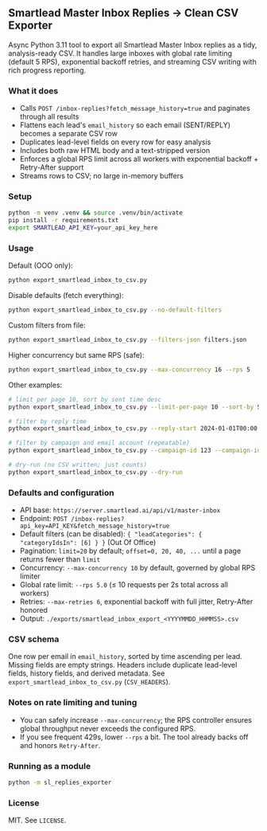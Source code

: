 ## Smartlead Master Inbox Replies → Clean CSV Exporter

Async Python 3.11 tool to export all Smartlead Master Inbox replies as a tidy, analysis-ready CSV. It handles large inboxes with global rate limiting (default 5 RPS), exponential backoff retries, and streaming CSV writing with rich progress reporting.

### What it does
- Calls `POST /inbox-replies?fetch_message_history=true` and paginates through all results
- Flattens each lead's `email_history` so each email (SENT/REPLY) becomes a separate CSV row
- Duplicates lead-level fields on every row for easy analysis
- Includes both raw HTML body and a text-stripped version
- Enforces a global RPS limit across all workers with exponential backoff + Retry-After support
- Streams rows to CSV; no large in-memory buffers

### Setup
```bash
python -m venv .venv && source .venv/bin/activate
pip install -r requirements.txt
export SMARTLEAD_API_KEY=your_api_key_here
```

### Usage

Default (OOO only):
```bash
python export_smartlead_inbox_to_csv.py
```

Disable defaults (fetch everything):
```bash
python export_smartlead_inbox_to_csv.py --no-default-filters
```

Custom filters from file:
```bash
python export_smartlead_inbox_to_csv.py --filters-json filters.json
```

Higher concurrency but same RPS (safe):
```bash
python export_smartlead_inbox_to_csv.py --max-concurrency 16 --rps 5
```

Other examples:
```bash
# limit per page 10, sort by sent time desc
python export_smartlead_inbox_to_csv.py --limit-per-page 10 --sort-by SENT_TIME_DESC

# filter by reply time
python export_smartlead_inbox_to_csv.py --reply-start 2024-01-01T00:00:00Z --reply-end 2024-12-31T23:59:59Z

# filter by campaign and email account (repeatable)
python export_smartlead_inbox_to_csv.py --campaign-id 123 --campaign-id 456 --email-account-id 789

# dry-run (no CSV written; just counts)
python export_smartlead_inbox_to_csv.py --dry-run
```

### Defaults and configuration
- API base: `https://server.smartlead.ai/api/v1/master-inbox`
- Endpoint: `POST /inbox-replies?api_key=API_KEY&fetch_message_history=true`
- Default filters (can be disabled): `{ "leadCategories": { "categoryIdsIn": [6] } }` (Out Of Office)
- Pagination: `limit=20` by default; `offset=0, 20, 40, ...` until a page returns fewer than `limit`
- Concurrency: `--max-concurrency 10` by default, governed by global RPS limiter
- Global rate limit: `--rps 5.0` (≤ 10 requests per 2s total across all workers)
- Retries: `--max-retries 6`, exponential backoff with full jitter, Retry-After honored
- Output: `./exports/smartlead_inbox_export_<YYYYMMDD_HHMMSS>.csv`

### CSV schema
One row per email in `email_history`, sorted by time ascending per lead. Missing fields are empty strings. Headers include duplicate lead-level fields, history fields, and derived metadata. See `export_smartlead_inbox_to_csv.py` (`CSV_HEADERS`).

### Notes on rate limiting and tuning
- You can safely increase `--max-concurrency`; the RPS controller ensures global throughput never exceeds the configured RPS.
- If you see frequent 429s, lower `--rps` a bit. The tool already backs off and honors `Retry-After`.

### Running as a module
```bash
python -m sl_replies_exporter
```

### License
MIT. See `LICENSE`.

